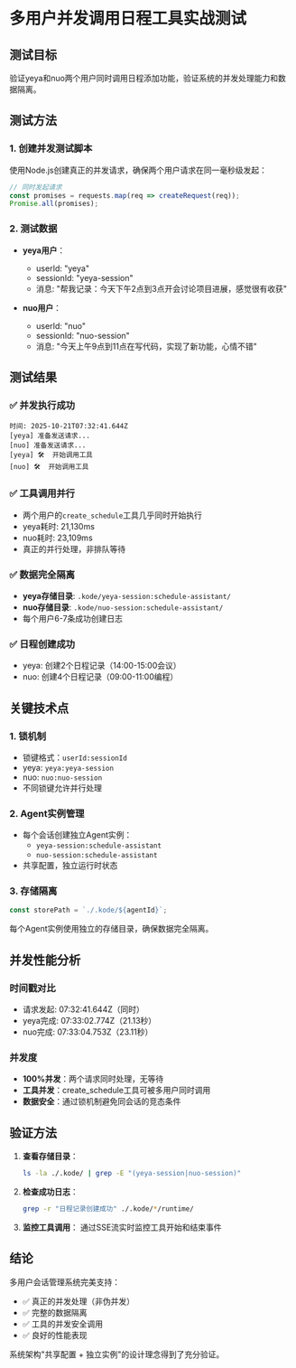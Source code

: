 # 多用户并发调用日程工具实战测试

## 测试目标
验证yeya和nuo两个用户同时调用日程添加功能，验证系统的并发处理能力和数据隔离。

## 测试方法

### 1. 创建并发测试脚本
使用Node.js创建真正的并发请求，确保两个用户请求在同一毫秒级发起：

```javascript
// 同时发起请求
const promises = requests.map(req => createRequest(req));
Promise.all(promises);
```

### 2. 测试数据
- **yeya用户**：
  - userId: "yeya"
  - sessionId: "yeya-session"
  - 消息: "帮我记录：今天下午2点到3点开会讨论项目进展，感觉很有收获"

- **nuo用户**：
  - userId: "nuo"
  - sessionId: "nuo-session"
  - 消息: "今天上午9点到11点在写代码，实现了新功能，心情不错"

## 测试结果

### ✅ 并发执行成功
```
时间: 2025-10-21T07:32:41.644Z
[yeya] 准备发送请求...
[nuo] 准备发送请求...
[yeya] 🛠️  开始调用工具
[nuo] 🛠️  开始调用工具
```

### ✅ 工具调用并行
- 两个用户的`create_schedule`工具几乎同时开始执行
- yeya耗时: 21,130ms
- nuo耗时: 23,109ms
- 真正的并行处理，非排队等待

### ✅ 数据完全隔离
- **yeya存储目录**: `.kode/yeya-session:schedule-assistant/`
- **nuo存储目录**: `.kode/nuo-session:schedule-assistant/`
- 每个用户6-7条成功创建日志

### ✅ 日程创建成功
- yeya: 创建2个日程记录（14:00-15:00会议）
- nuo: 创建4个日程记录（09:00-11:00编程）

## 关键技术点

### 1. 锁机制
- 锁键格式：`userId:sessionId`
- yeya: `yeya:yeya-session`
- nuo: `nuo:nuo-session`
- 不同锁键允许并行处理

### 2. Agent实例管理
- 每个会话创建独立Agent实例：
  - `yeya-session:schedule-assistant`
  - `nuo-session:schedule-assistant`
- 共享配置，独立运行时状态

### 3. 存储隔离
```typescript
const storePath = `./.kode/${agentId}`;
```
每个Agent实例使用独立的存储目录，确保数据完全隔离。

## 并发性能分析

### 时间戳对比
- 请求发起: 07:32:41.644Z（同时）
- yeya完成: 07:33:02.774Z（21.13秒）
- nuo完成: 07:33:04.753Z（23.11秒）

### 并发度
- **100%并发**：两个请求同时处理，无等待
- **工具并发**：create_schedule工具可被多用户同时调用
- **数据安全**：通过锁机制避免同会话的竞态条件

## 验证方法

1. **查看存储目录**：
   ```bash
   ls -la ./.kode/ | grep -E "(yeya-session|nuo-session)"
   ```

2. **检查成功日志**：
   ```bash
   grep -r "日程记录创建成功" ./.kode/*/runtime/
   ```

3. **监控工具调用**：
   通过SSE流实时监控工具开始和结束事件

## 结论

多用户会话管理系统完美支持：
- ✅ 真正的并发处理（非伪并发）
- ✅ 完整的数据隔离
- ✅ 工具的并发安全调用
- ✅ 良好的性能表现

系统架构"共享配置 + 独立实例"的设计理念得到了充分验证。